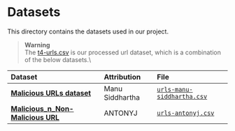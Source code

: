 # Datasets

This directory contains the datasets used in our project.

> **Warning**\
> The [t4-urls.csv](t4-urls.csv) is our processed url dataset, which is a combination of the below datasets.\

| Dataset                                                                                        | Attribution     | File                                                   |
|:-----------------------------------------------------------------------------------------------|:----------------|:-------------------------------------------------------|
| [**Malicious URLs dataset**](https://www.kaggle.com/datasets/sid321axn/malicious-urls-dataset) | Manu Siddhartha | [`urls-manu-siddhartha.csv`](urls-manu-siddhartha.csv) |
| [**Malicious_n_Non-Malicious URL**](https://www.kaggle.com/datasets/antonyj453/urldataset)     | ANTONYJ         | [`urls-antonyj.csv`](urls-antonyj.csv)                 |
